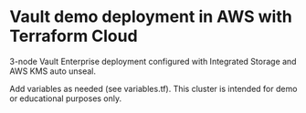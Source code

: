 # Vault demo deployment in AWS with Terraform Cloud

3-node Vault Enterprise deployment configured with Integrated Storage and AWS KMS auto unseal.

Add variables as needed (see variables.tf).
This cluster is intended for demo or educational purposes only.

